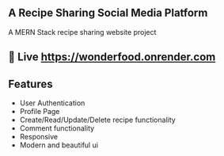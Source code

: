 ## A Recipe Sharing Social Media Platform

A MERN Stack recipe sharing website project

## 🔗 Live https://wonderfood.onrender.com

## Features

- User Authentication
- Profile Page
- Create/Read/Update/Delete recipe functionality
- Comment functionality
- Responsive
- Modern and beautiful ui
